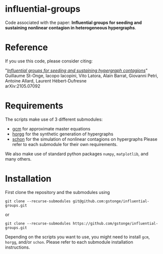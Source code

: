 # influential-groups

Code associated with the paper: **Influential groups for seeding and sustaining nonlinear contagion in heterogeneous hypergraphs**.

# Reference

If you use this code, please consider citing:

"[_Influential groups for seeding and sustaining hypergraph contagions_](https://arxiv.org/abs/2105.07092)" <br>
Guillaume St-Onge, Iacopo Iacopini, Vito Latora, Alain Barrat, Giovanni Petri, Antoine Allard, Laurent Hébert-Dufresne <br>
arXiv:2105.07092


# Requirements

The scripts make use of 3 different submodules:
- [gcm](https://github.com/gstonge/gcm) for approximate master equations
- [horgg](https://github.com/gstonge/horgg) for the synthetic generation of hypergraphs
- [schon](https://github.com/gstonge/schon) for the simulation of nonlinear contagions on hypergraphs
Please refer to each submodule for their own requirements.

We also make use of standard python packages `numpy`, `matplotlib`,
and many others.

# Installation

First clone the repository and the submodules using

```
git clone --recurse-submodules git@github.com:gstonge/influential-groups.git
```

or

```
git clone --recurse-submodules https://github.com/gstonge/influential-groups.git
```

Depending on the scripts you want to use, you might need to install `gcm`, `horgg`, and/or `schon`.
Please refer to each submodule installation instructions.


